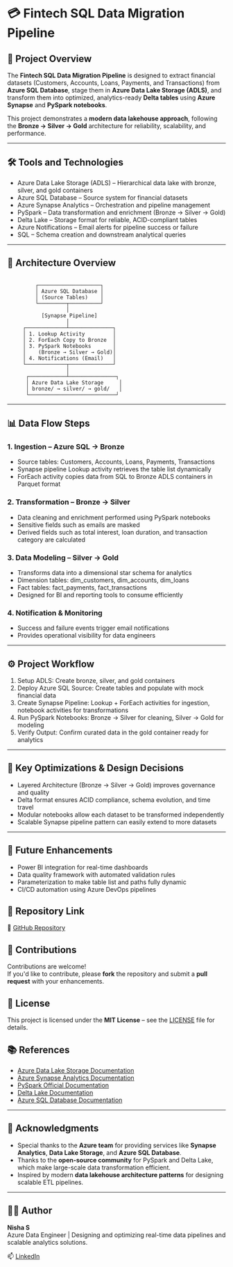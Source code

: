 # 💳 Fintech SQL Data Migration Pipeline

## 📖 Project Overview
The **Fintech SQL Data Migration Pipeline** is designed to extract financial datasets (Customers, Accounts, Loans, Payments, and Transactions) from **Azure SQL Database**, stage them in **Azure Data Lake Storage (ADLS)**, and transform them into optimized, analytics-ready **Delta tables** using **Azure Synapse** and **PySpark notebooks**.

This project demonstrates a **modern data lakehouse approach**, following the **Bronze → Silver → Gold** architecture for reliability, scalability, and performance.

---

## 🛠️ Tools and Technologies

- Azure Data Lake Storage (ADLS) – Hierarchical data lake with bronze, silver, and gold containers  
- Azure SQL Database – Source system for financial datasets  
- Azure Synapse Analytics – Orchestration and pipeline management  
- PySpark – Data transformation and enrichment (Bronze → Silver → Gold)  
- Delta Lake – Storage format for reliable, ACID-compliant tables  
- Azure Notifications – Email alerts for pipeline success or failure  
- SQL – Schema creation and downstream analytical queries  

---

## 🚀 Architecture Overview
```plaintext

         ┌────────────────────┐
         │ Azure SQL Database │
         │ (Source Tables)    │
         └─────────┬──────────┘
                   │
           [Synapse Pipeline]
                   │
     ┌─────────────┴──────────────┐
     │ 1. Lookup Activity         │
     │ 2. ForEach Copy to Bronze  │
     │ 3. PySpark Notebooks       │
     │    (Bronze → Silver → Gold)│
     │ 4. Notifications (Email)   │
     └─────────────┬──────────────┘
                   │
      ┌────────────┴───────────────┐
      │ Azure Data Lake Storage     │
      │ bronze/ → silver/ → gold/   │
      └────────────────────────────┘
```

---

## 📊 Data Flow Steps

### 1. Ingestion – Azure SQL → Bronze
- Source tables: Customers, Accounts, Loans, Payments, Transactions  
- Synapse pipeline Lookup activity retrieves the table list dynamically  
- ForEach activity copies data from SQL to Bronze ADLS containers in Parquet format  

### 2. Transformation – Bronze → Silver
- Data cleaning and enrichment performed using PySpark notebooks  
- Sensitive fields such as emails are masked  
- Derived fields such as total interest, loan duration, and transaction category are calculated  

### 3. Data Modeling – Silver → Gold
- Transforms data into a dimensional star schema for analytics  
- Dimension tables: dim_customers, dim_accounts, dim_loans  
- Fact tables: fact_payments, fact_transactions  
- Designed for BI and reporting tools to consume efficiently  

### 4. Notification & Monitoring
- Success and failure events trigger email notifications  
- Provides operational visibility for data engineers  

---

## ⚙️ Project Workflow

1. Setup ADLS: Create bronze, silver, and gold containers  
2. Deploy Azure SQL Source: Create tables and populate with mock financial data  
3. Create Synapse Pipeline: Lookup + ForEach activities for ingestion, notebook activities for transformations  
4. Run PySpark Notebooks: Bronze → Silver for cleaning, Silver → Gold for modeling  
5. Verify Output: Confirm curated data in the gold container ready for analytics  

---

## 🧠 Key Optimizations & Design Decisions

- Layered Architecture (Bronze → Silver → Gold) improves governance and quality  
- Delta format ensures ACID compliance, schema evolution, and time travel  
- Modular notebooks allow each dataset to be transformed independently  
- Scalable Synapse pipeline pattern can easily extend to more datasets  

---

## 🔮 Future Enhancements

- Power BI integration for real-time dashboards  
- Data quality framework with automated validation rules  
- Parameterization to make table list and paths fully dynamic  
- CI/CD automation using Azure DevOps pipelines  

## 📂 Repository Link

🔗 [GitHub Repository](https://github.com/Nisha789/azure-projects/tree/main/fintech-data-migration-project)


## 🤝 Contributions

Contributions are welcome!  
If you'd like to contribute, please **fork** the repository and submit a **pull request** with your enhancements.


## 📄 License

This project is licensed under the **MIT License** – see the [LICENSE](./LICENSE) file for details.

## 📚 References

- [Azure Data Lake Storage Documentation](https://learn.microsoft.com/en-us/azure/storage/data-lake-storage/)  
- [Azure Synapse Analytics Documentation](https://learn.microsoft.com/en-us/azure/synapse-analytics/)  
- [PySpark Official Documentation](https://spark.apache.org/docs/latest/api/python/)  
- [Delta Lake Documentation](https://delta.io/)  
- [Azure SQL Database Documentation](https://learn.microsoft.com/en-us/azure/azure-sql/)

---

## 🙏 Acknowledgments

- Special thanks to the **Azure team** for providing services like **Synapse Analytics**, **Data Lake Storage**, and **Azure SQL Database**.  
- Thanks to the **open-source community** for PySpark and Delta Lake, which make large-scale data transformation efficient.  
- Inspired by modern **data lakehouse architecture patterns** for designing scalable ETL pipelines.

---

## 🙋‍♀️ Author

**Nisha S**  
Azure Data Engineer | Designing and optimizing real-time data pipelines and scalable analytics solutions.

📫 [LinkedIn](https://www.linkedin.com/in/nisha-data-ai/)
